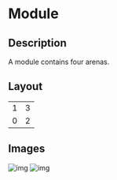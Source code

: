 # Module

## Description

A module contains four arenas.

## Layout

|   |   |
|---|---|
| 1 | 3 |
| 0 | 2 |

## Images

![img](./module_side.png)
![img](./module_top_labeled.png)
